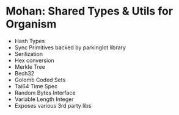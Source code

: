 # Mohan: Shared Types & Utils for Organism

- Hash Types
- Sync Primitives backed by parkinglot library
- Serilization
- Hex conversion
- Merkle Tree
- Bech32
- Golomb Coded Sets
- Tai64 Time Spec
- Random Bytes Interface
- Variable Length Integer
- Exposes various 3rd party libs 